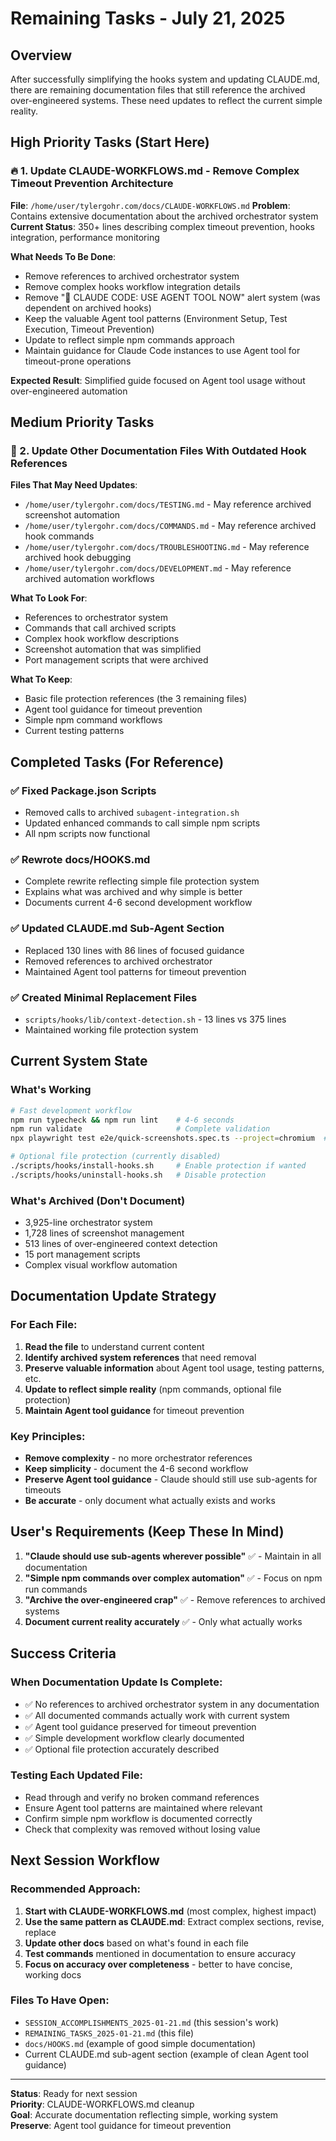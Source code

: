 # Remaining Tasks - July 21, 2025

## Overview

After successfully simplifying the hooks system and updating CLAUDE.md, there are remaining documentation files that still reference the archived over-engineered systems. These need updates to reflect the current simple reality.

## High Priority Tasks (Start Here)

### 🔥 1. Update CLAUDE-WORKFLOWS.md - Remove Complex Timeout Prevention Architecture

**File**: `/home/user/tylergohr.com/docs/CLAUDE-WORKFLOWS.md`
**Problem**: Contains extensive documentation about the archived orchestrator system
**Current Status**: 350+ lines describing complex timeout prevention, hooks integration, performance monitoring

**What Needs To Be Done**:
- Remove references to archived orchestrator system
- Remove complex hooks workflow integration details  
- Remove "🚨 CLAUDE CODE: USE AGENT TOOL NOW" alert system (was dependent on archived hooks)
- Keep the valuable Agent tool patterns (Environment Setup, Test Execution, Timeout Prevention)
- Update to reflect simple npm commands approach
- Maintain guidance for Claude Code instances to use Agent tool for timeout-prone operations

**Expected Result**: Simplified guide focused on Agent tool usage without over-engineered automation

## Medium Priority Tasks

### 📝 2. Update Other Documentation Files With Outdated Hook References

**Files That May Need Updates**:
- `/home/user/tylergohr.com/docs/TESTING.md` - May reference archived screenshot automation
- `/home/user/tylergohr.com/docs/COMMANDS.md` - May reference archived hook commands
- `/home/user/tylergohr.com/docs/TROUBLESHOOTING.md` - May reference archived hook debugging
- `/home/user/tylergohr.com/docs/DEVELOPMENT.md` - May reference archived automation workflows

**What To Look For**:
- References to orchestrator system
- Commands that call archived scripts
- Complex hook workflow descriptions
- Screenshot automation that was simplified
- Port management scripts that were archived

**What To Keep**:
- Basic file protection references (the 3 remaining files)
- Agent tool guidance for timeout prevention
- Simple npm command workflows
- Current testing patterns

## Completed Tasks (For Reference)

### ✅ **Fixed Package.json Scripts**
- Removed calls to archived `subagent-integration.sh`
- Updated enhanced commands to call simple npm scripts
- All npm scripts now functional

### ✅ **Rewrote docs/HOOKS.md**
- Complete rewrite reflecting simple file protection system
- Explains what was archived and why simple is better
- Documents current 4-6 second development workflow

### ✅ **Updated CLAUDE.md Sub-Agent Section**
- Replaced 130 lines with 86 lines of focused guidance
- Removed references to archived orchestrator
- Maintained Agent tool patterns for timeout prevention

### ✅ **Created Minimal Replacement Files**
- `scripts/hooks/lib/context-detection.sh` - 13 lines vs 375 lines
- Maintained working file protection system

## Current System State

### **What's Working**
```bash
# Fast development workflow
npm run typecheck && npm run lint    # 4-6 seconds
npm run validate                     # Complete validation
npx playwright test e2e/quick-screenshots.spec.ts --project=chromium  # Screenshots

# Optional file protection (currently disabled)
./scripts/hooks/install-hooks.sh     # Enable protection if wanted
./scripts/hooks/uninstall-hooks.sh   # Disable protection
```

### **What's Archived (Don't Document)**
- 3,925-line orchestrator system
- 1,728 lines of screenshot management  
- 513 lines of over-engineered context detection
- 15 port management scripts
- Complex visual workflow automation

## Documentation Update Strategy

### **For Each File**:
1. **Read the file** to understand current content
2. **Identify archived system references** that need removal
3. **Preserve valuable information** about Agent tool usage, testing patterns, etc.
4. **Update to reflect simple reality** (npm commands, optional file protection)
5. **Maintain Agent tool guidance** for timeout prevention

### **Key Principles**:
- **Remove complexity** - no more orchestrator references
- **Keep simplicity** - document the 4-6 second workflow
- **Preserve Agent tool guidance** - Claude should still use sub-agents for timeouts
- **Be accurate** - only document what actually exists and works

## User's Requirements (Keep These In Mind)

1. **"Claude should use sub-agents wherever possible"** ✅ - Maintain in all documentation
2. **"Simple npm commands over complex automation"** ✅ - Focus on npm run commands
3. **"Archive the over-engineered crap"** ✅ - Remove references to archived systems
4. **Document current reality accurately** ✅ - Only what actually works

## Success Criteria

### **When Documentation Update Is Complete**:
- ✅ No references to archived orchestrator system in any documentation
- ✅ All documented commands actually work with current system
- ✅ Agent tool guidance preserved for timeout prevention
- ✅ Simple development workflow clearly documented
- ✅ Optional file protection accurately described

### **Testing Each Updated File**:
- Read through and verify no broken command references
- Ensure Agent tool patterns are maintained where relevant
- Confirm simple npm workflow is documented correctly
- Check that complexity was removed without losing value

## Next Session Workflow

### **Recommended Approach**:
1. **Start with CLAUDE-WORKFLOWS.md** (most complex, highest impact)
2. **Use the same pattern as CLAUDE.md**: Extract complex sections, revise, replace
3. **Update other docs** based on what's found in each file
4. **Test commands** mentioned in documentation to ensure accuracy
5. **Focus on accuracy over completeness** - better to have concise, working docs

### **Files To Have Open**:
- `SESSION_ACCOMPLISHMENTS_2025-01-21.md` (this session's work)
- `REMAINING_TASKS_2025-01-21.md` (this file)
- `docs/HOOKS.md` (example of good simple documentation)
- Current CLAUDE.md sub-agent section (example of clean Agent tool guidance)

---

**Status**: Ready for next session  
**Priority**: CLAUDE-WORKFLOWS.md cleanup  
**Goal**: Accurate documentation reflecting simple, working system  
**Preserve**: Agent tool guidance for timeout prevention